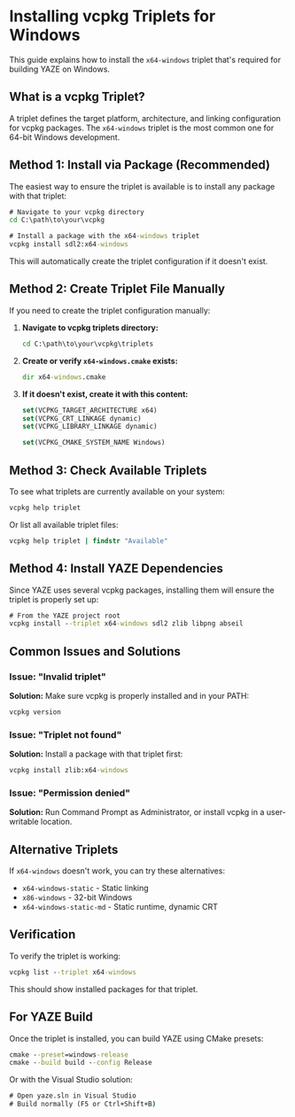 # Installing vcpkg Triplets for Windows

This guide explains how to install the `x64-windows` triplet that's required for building YAZE on Windows.

## What is a vcpkg Triplet?

A triplet defines the target platform, architecture, and linking configuration for vcpkg packages. The `x64-windows` triplet is the most common one for 64-bit Windows development.

## Method 1: Install via Package (Recommended)

The easiest way to ensure the triplet is available is to install any package with that triplet:

```cmd
# Navigate to your vcpkg directory
cd C:\path\to\your\vcpkg

# Install a package with the x64-windows triplet
vcpkg install sdl2:x64-windows
```

This will automatically create the triplet configuration if it doesn't exist.

## Method 2: Create Triplet File Manually

If you need to create the triplet configuration manually:

1. **Navigate to vcpkg triplets directory:**
   ```cmd
   cd C:\path\to\your\vcpkg\triplets
   ```

2. **Create or verify `x64-windows.cmake` exists:**
   ```cmd
   dir x64-windows.cmake
   ```

3. **If it doesn't exist, create it with this content:**
   ```cmake
   set(VCPKG_TARGET_ARCHITECTURE x64)
   set(VCPKG_CRT_LINKAGE dynamic)
   set(VCPKG_LIBRARY_LINKAGE dynamic)
   
   set(VCPKG_CMAKE_SYSTEM_NAME Windows)
   ```

## Method 3: Check Available Triplets

To see what triplets are currently available on your system:

```cmd
vcpkg help triplet
```

Or list all available triplet files:

```cmd
vcpkg help triplet | findstr "Available"
```

## Method 4: Install YAZE Dependencies

Since YAZE uses several vcpkg packages, installing them will ensure the triplet is properly set up:

```cmd
# From the YAZE project root
vcpkg install --triplet x64-windows sdl2 zlib libpng abseil
```

## Common Issues and Solutions

### Issue: "Invalid triplet"
**Solution:** Make sure vcpkg is properly installed and in your PATH:
```cmd
vcpkg version
```

### Issue: "Triplet not found"
**Solution:** Install a package with that triplet first:
```cmd
vcpkg install zlib:x64-windows
```

### Issue: "Permission denied"
**Solution:** Run Command Prompt as Administrator, or install vcpkg in a user-writable location.

## Alternative Triplets

If `x64-windows` doesn't work, you can try these alternatives:

- `x64-windows-static` - Static linking
- `x86-windows` - 32-bit Windows
- `x64-windows-static-md` - Static runtime, dynamic CRT

## Verification

To verify the triplet is working:

```cmd
vcpkg list --triplet x64-windows
```

This should show installed packages for that triplet.

## For YAZE Build

Once the triplet is installed, you can build YAZE using CMake presets:

```cmd
cmake --preset=windows-release
cmake --build build --config Release
```

Or with the Visual Studio solution:
```cmd
# Open yaze.sln in Visual Studio
# Build normally (F5 or Ctrl+Shift+B)
```
